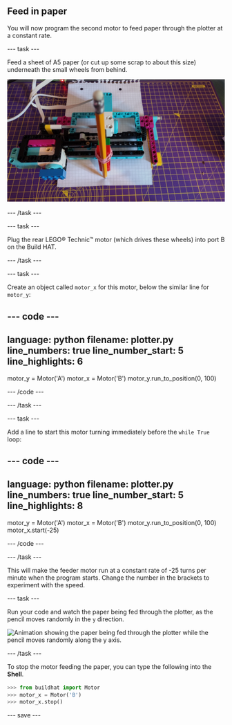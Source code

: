 ## Feed in paper

You will now program the second motor to feed paper through the plotter at a constant rate.

--- task ---

Feed a sheet of A5 paper (or cut up some scrap to about this size) underneath the small wheels from behind.

![Paper has been fed in from the back of the plotter, so that the pencil tip rests on the leading edge.](images/paper_in.jpg)

--- /task ---

--- task ---

Plug the rear LEGO® Technic™ motor (which drives these wheels) into port B on the Build HAT. 

--- /task ---

--- task ---

Create an object called `motor_x` for this motor, below the similar line for `motor_y`:

--- code ---
---
language: python
filename: plotter.py
line_numbers: true
line_number_start: 5
line_highlights: 6
---

motor_y = Motor('A')
motor_x = Motor('B')
motor_y.run_to_position(0, 100)

--- /code ---

--- /task ---

--- task ---

Add a line to start this motor turning immediately before the `while True` loop:

--- code ---
---
language: python
filename: plotter.py
line_numbers: true
line_number_start: 5
line_highlights: 8
---

motor_y = Motor('A')
motor_x = Motor('B')
motor_y.run_to_position(0, 100)
motor_x.start(-25)

--- /code ---

--- /task ---

This will make the feeder motor run at a constant rate of -25 turns per minute when the program starts. Change the number in the brackets to experiment with the speed. 

--- task ---

Run your code and watch the paper being fed through the plotter, as the pencil moves randomly in the `y` direction.

![Animation showing the paper being fed through the plotter while the pencil moves randomly along the y axis.](images/feeding_paper.gif)

--- /task ---

To stop the motor feeding the paper, you can type the following into the **Shell**. 

```python
>>> from buildhat import Motor
>>> motor_x = Motor('B')
>>> motor_x.stop()
```

--- save ---


